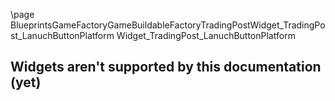 \page BlueprintsGameFactoryGameBuildableFactoryTradingPostWidget_TradingPost_LanuchButtonPlatform Widget_TradingPost_LanuchButtonPlatform
## Widgets aren't supported by this documentation (yet)

